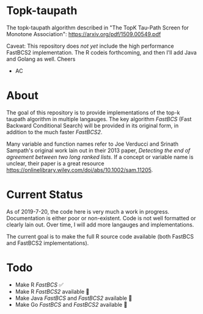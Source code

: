 # Topk-taupath

The topk-taupath algorithm described in "The TopK Tau-Path Screen for Monotone Association": https://arxiv.org/pdf/1509.00549.pdf

Caveat: This repository does _not yet_ include the high performance FastBCS2 implementation. The R  codeis forthcoming, and then I'll add Java and Golang as well. Cheers

- AC

# About

The goal of this repository is to provide implementations of the top-k taupath algorithm in multiple langauges. The key algorithm _FastBCS_ (Fast Backward Conditional Search) will be provided in its original form, in addition to the much faster _FastBCS2_. 

Many variable and function names refer to Joe Verducci and Srinath Sampath's original work lain out in their 2013 paper, _Detecting the end of agreement between two long ranked lists_. If a concept or variable name is unclear, their paper is a great resource https://onlinelibrary.wiley.com/doi/abs/10.1002/sam.11205. 

# Current Status 

As of 2019-7-20, the code here is very much a work in progress. Documentation is either poor or non-existent. Code is not well formatted or clearly lain out. Over time, I will add more langauges and implementations. 

The current goal is to make the full R source code available (both FastBCS and FastBCS2 implementations). 

# Todo 
* Make R _FastBCS_ ✅
* Make R _FastBCS2_ available 🛑
* Make Java _FastBCS_ and _FastBCS2_ available 🛑
* Make Go _FastBCS_ and _FastBCS2_ available 🛑
